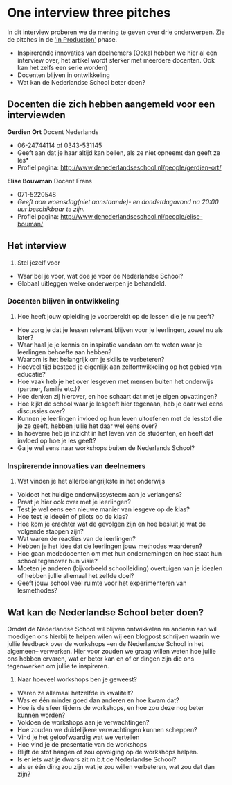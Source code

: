 # One interview three pitches

In dit interview proberen we de mening te geven over drie onderwerpen.
Zie de pitches in de ['In Production'](https://interface-ready.firebaseapp.com/product:-KBmpFP_krBpZZbQKc8M/productionStage:production) phase.

* Inspirerende innovaties van deelnemers (Ookal hebben we hier al een interview over, het artikel wordt sterker met meerdere docenten. Ook kan het zelfs een serie worden)
* Docenten blijven in ontwikkeling
* Wat kan de Nederlandse School beter doen?

## Docenten die zich hebben aangemeld voor een interviewden

**Gerdien Ort** Docent Nederlands

* 06-24744114 of 0343-531145
* Geeft aan dat je haar altijd kan bellen, als ze niet opneemt dan geeft ze les*
* Profiel pagina: http://www.denederlandseschool.nl/people/gerdien-ort/

**Elise Bouwman** Docent Frans

* 071-5220548
* *Geeft aan woensdag(niet aanstaande)- en donderdagavond na 20:00 uur beschikbaar te zijn.*
* Profiel pagina: http://www.denederlandseschool.nl/people/elise-bouman/

## Het interview

1. Stel jezelf voor
* Waar bel je voor, wat doe je voor de Nederlandse School?
* Globaal uitleggen welke onderwerpen je behandeld.

### Docenten blijven in ontwikkeling

1. Hoe heeft jouw opleiding je voorbereidt op de lessen die je nu geeft?
* Hoe zorg je dat je lessen relevant blijven voor je leerlingen, zowel nu als later?
* Waar haal je je kennis en inspiratie vandaan om te weten waar je leerlingen behoefte aan hebben?
* Waarom is het belangrijk om je skills te verbeteren?
* Hoeveel tijd besteed je eigenlijk aan zelfontwikkeling op het gebied van educatie?
* Hoe vaak heb je het over lesgeven met mensen buiten het onderwijs (partner, familie etc.)?
* Hoe denken zij hierover, en hoe schaart dat met je eigen opvattingen?
* Hoe kijkt de school waar je lesgeeft hier tegenaan, heb je daar wel eens discussies over?
* Kunnen je leerlingen invloed op hun leven uitoefenen met de lesstof die je ze geeft, hebben jullie het daar wel eens over?
* In hoeverre heb je inzicht in het leven van de studenten, en heeft dat invloed op hoe je les geeft?
* Ga je wel eens naar workshops buiten de Nederlands School?

### Inspirerende innovaties van deelnemers

1. Wat vinden je het allerbelangrijkste in het onderwijs
* Voldoet het huidige onderwijssysteem aan je verlangens?
* Praat je hier ook over met je leerlingen?
* Test je wel eens een nieuwe manier van lesgeve op de klas?
* Hoe test je ideeën of pilots op de klas?
* Hoe kom je erachter wat de gevolgen zijn en hoe besluit je wat de volgende stappen zijn?
* Wat waren de reacties van de leerlingen?
* Hebben je het idee dat de leerlingen jouw methodes waarderen?
* Hoe gaan mededocenten om met hun ondernemingen en hoe staat hun school tegenover hun visie?
* Moeten je anderen (bijvorbeeld schoolleiding) overtuigen van je idealen of hebben jullie allemaal het zelfde doel?
* Geeft jouw school veel ruimte voor het experimenteren van lesmethodes?

## Wat kan de Nederlandse School beter doen?

Omdat de Nederlandse School wil blijven ontwikkelen en anderen aan wil moedigen ons hierbij te helpen wilen wij een blogpost schrijven waarin we jullie feedback over de workshops –en de Nederlandse School in het algemeen– verwerken. Hier voor zouden we graag willen weten hoe jullie ons hebben ervaren, wat er beter kan en of er dingen zijn die ons tegenwerken om jullie te inspireren.

1. Naar hoeveel workshops ben je geweest?
* Waren ze allemaal hetzelfde in kwaliteit?
* Was er één minder goed dan anderen en hoe kwam dat?
* Hoe is de sfeer tijdens de workshops, en hoe zou deze nog beter kunnen worden?
* Voldoen de workshops aan je verwachtingen?
* Hoe zouden we duidelijkere verwachtingen kunnen scheppen?
* Vind je het geloofwaardig wat we vertellen
* Hoe vind je de presentatie van de workshops
* Blijft de stof hangen of zou opvolging op de workshops helpen.
* Is er iets wat je dwars zit m.b.t de Nederlandse School?
* als er één ding zou zijn wat je zou willen verbeteren, wat zou dat dan zijn?
